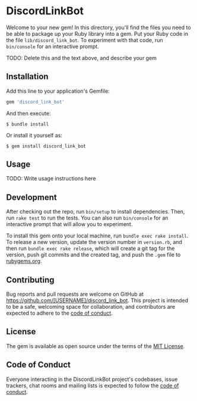 # DiscordLinkBot

Welcome to your new gem! In this directory, you'll find the files you need to be able to package up your Ruby library into a gem. Put your Ruby code in the file `lib/discord_link_bot`. To experiment with that code, run `bin/console` for an interactive prompt.

TODO: Delete this and the text above, and describe your gem

## Installation

Add this line to your application's Gemfile:

```ruby
gem 'discord_link_bot'
```

And then execute:

    $ bundle install

Or install it yourself as:

    $ gem install discord_link_bot

## Usage

TODO: Write usage instructions here

## Development

After checking out the repo, run `bin/setup` to install dependencies. Then, run `rake test` to run the tests. You can also run `bin/console` for an interactive prompt that will allow you to experiment.

To install this gem onto your local machine, run `bundle exec rake install`. To release a new version, update the version number in `version.rb`, and then run `bundle exec rake release`, which will create a git tag for the version, push git commits and the created tag, and push the `.gem` file to [rubygems.org](https://rubygems.org).

## Contributing

Bug reports and pull requests are welcome on GitHub at https://github.com/[USERNAME]/discord_link_bot. This project is intended to be a safe, welcoming space for collaboration, and contributors are expected to adhere to the [code of conduct](https://github.com/[USERNAME]/discord_link_bot/blob/master/CODE_OF_CONDUCT.md).

## License

The gem is available as open source under the terms of the [MIT License](https://opensource.org/licenses/MIT).

## Code of Conduct

Everyone interacting in the DiscordLinkBot project's codebases, issue trackers, chat rooms and mailing lists is expected to follow the [code of conduct](https://github.com/[USERNAME]/discord_link_bot/blob/master/CODE_OF_CONDUCT.md).
